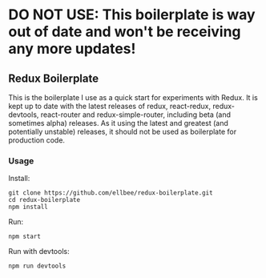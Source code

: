 # DO NOT USE: This boilerplate is way out of date and won't be receiving any more updates!

## Redux Boilerplate

This is the boilerplate I use as a quick start for experiments with Redux. It is kept up to date with the latest releases of redux, react-redux, redux-devtools, react-router and redux-simple-router, including beta (and sometimes alpha) releases. As it using the latest and greatest (and potentially unstable) releases, it should not be used as boilerplate for production code.

### Usage

Install:
```
git clone https://github.com/ellbee/redux-boilerplate.git
cd redux-boilerplate
npm install
```

Run:
```
npm start
```

Run with devtools:
```
npm run devtools
```

